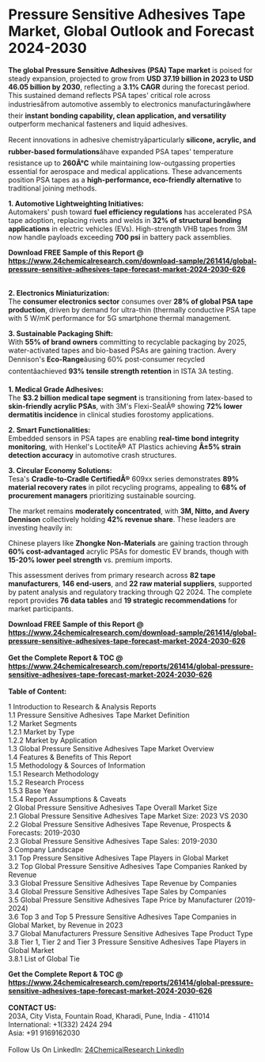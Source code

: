 <h1>Pressure Sensitive Adhesives Tape Market, Global Outlook and Forecast 2024-2030</h1><p><strong>The global Pressure Sensitive Adhesives (PSA) Tape market</strong> is poised for steady expansion, projected to grow from <strong>USD 37.19 billion in 2023 to USD 46.05 billion by 2030</strong>, reflecting a <strong>3.1% CAGR</strong> during the forecast period. This sustained demand reflects PSA tapes' critical role across industriesâfrom automotive assembly to electronics manufacturingâwhere their <strong>instant bonding capability, clean application, and versatility</strong> outperform mechanical fasteners and liquid adhesives.</p><p>Recent innovations in adhesive chemistryâparticularly <strong>silicone, acrylic, and rubber-based formulations</strong>âhave expanded PSA tapes' temperature resistance up to <strong>260Â°C</strong> while maintaining low-outgassing properties essential for aerospace and medical applications. These advancements position PSA tapes as a <strong>high-performance, eco-friendly alternative</strong> to traditional joining methods.</p><p><strong>1. Automotive Lightweighting Initiatives:<br></strong>Automakers' push toward <strong>fuel efficiency regulations</strong> has accelerated PSA tape adoption, replacing rivets and welds in <strong>32% of structural bonding applications</strong> in electric vehicles (EVs). High-strength VHB tapes from 3M now handle payloads exceeding <strong>700 psi</strong> in battery pack assemblies.</p><div><b>Download FREE Sample of this Report @ 
            <a href="https://www.24chemicalresearch.com/download-sample/261414/global-pressure-sensitive-adhesives-tape-forecast-market-2024-2030-626">
            https://www.24chemicalresearch.com/download-sample/261414/global-pressure-sensitive-adhesives-tape-forecast-market-2024-2030-626</a></b></div><br><p><strong>2. Electronics Miniaturization:<br></strong>The <strong>consumer electronics sector</strong> consumes over <strong>28% of global PSA tape production</strong>, driven by demand for ultra-thin (thermally conductive PSA tape with 5 W/mK performance for 5G smartphone thermal management.</p><p><strong>3. Sustainable Packaging Shift:<br></strong>With <strong>55% of brand owners</strong> committing to recyclable packaging by 2025, water-activated tapes and bio-based PSAs are gaining traction. Avery Dennison's <strong>Eco-Range</strong>âusing 60% post-consumer recycled contentâachieved <strong>93% tensile strength retention</strong> in ISTA 3A testing.</p><p><strong>1. Medical Grade Adhesives:<br></strong>The <strong>$3.2 billion medical tape segment</strong> is transitioning from latex-based to <strong>skin-friendly acrylic PSAs</strong>, with 3M's Flexi-SealÂ® showing <strong>72% lower dermatitis incidence</strong> in clinical studies forostomy applications.</p><p><strong>2. Smart Functionalities:<br></strong>Embedded sensors in PSA tapes are enabling <strong>real-time bond integrity monitoring</strong>, with Henkel's LoctiteÂ® AT Plastics achieving <strong>Â±5% strain detection accuracy</strong> in automotive crash structures.</p><p><strong>3. Circular Economy Solutions:<br></strong>Tesa's <strong>Cradle-to-Cradle CertifiedÂ®</strong> 609xx series demonstrates <strong>89% material recovery rates</strong> in pilot recycling programs, appealing to <strong>68% of procurement managers</strong> prioritizing sustainable sourcing.</p><p>The market remains <strong>moderately concentrated</strong>, with <strong>3M, Nitto, and Avery Dennison</strong> collectively holding <strong>42% revenue share</strong>. These leaders are investing heavily in:</p><p>Chinese players like <strong>Zhongke Non-Materials</strong> are gaining traction through <strong>60% cost-advantaged</strong> acrylic PSAs for domestic EV brands, though with <strong>15-20% lower peel strength</strong> vs. premium imports.</p><p>This assessment derives from primary research across <strong>82 tape manufacturers</strong>, <strong>146 end-users</strong>, and <strong>22 raw material suppliers</strong>, supported by patent analysis and regulatory tracking through Q2 2024. The complete report provides <strong>76 data tables</strong> and <strong>19 strategic recommendations</strong> for market participants.</p><div><b>Download FREE Sample of this Report @ 
            <a href="https://www.24chemicalresearch.com/download-sample/261414/global-pressure-sensitive-adhesives-tape-forecast-market-2024-2030-626">
            https://www.24chemicalresearch.com/download-sample/261414/global-pressure-sensitive-adhesives-tape-forecast-market-2024-2030-626</a></b></div><br><div><b>Get the Complete Report & TOC @ 
            <a href="https://www.24chemicalresearch.com/reports/261414/global-pressure-sensitive-adhesives-tape-forecast-market-2024-2030-626">
            https://www.24chemicalresearch.com/reports/261414/global-pressure-sensitive-adhesives-tape-forecast-market-2024-2030-626</a></b></div><br>
            <b>Table of Content:</b><p>1 Introduction to Research & Analysis Reports<br />
    1.1 Pressure Sensitive Adhesives Tape Market Definition<br />
    1.2 Market Segments<br />
        1.2.1 Market by Type<br />
        1.2.2 Market by Application<br />
    1.3 Global Pressure Sensitive Adhesives Tape Market Overview<br />
    1.4 Features & Benefits of This Report<br />
    1.5 Methodology & Sources of Information<br />
        1.5.1 Research Methodology<br />
        1.5.2 Research Process<br />
        1.5.3 Base Year<br />
        1.5.4 Report Assumptions & Caveats<br />
2 Global Pressure Sensitive Adhesives Tape Overall Market Size<br />
    2.1 Global Pressure Sensitive Adhesives Tape Market Size: 2023 VS 2030<br />
    2.2 Global Pressure Sensitive Adhesives Tape Revenue, Prospects & Forecasts: 2019-2030<br />
    2.3 Global Pressure Sensitive Adhesives Tape Sales: 2019-2030<br />
3 Company Landscape<br />
    3.1 Top Pressure Sensitive Adhesives Tape Players in Global Market<br />
    3.2 Top Global Pressure Sensitive Adhesives Tape Companies Ranked by Revenue<br />
    3.3 Global Pressure Sensitive Adhesives Tape Revenue by Companies<br />
    3.4 Global Pressure Sensitive Adhesives Tape Sales by Companies<br />
    3.5 Global Pressure Sensitive Adhesives Tape Price by Manufacturer (2019-2024)<br />
    3.6 Top 3 and Top 5 Pressure Sensitive Adhesives Tape Companies in Global Market, by Revenue in 2023<br />
    3.7 Global Manufacturers Pressure Sensitive Adhesives Tape Product Type<br />
    3.8 Tier 1, Tier 2 and Tier 3 Pressure Sensitive Adhesives Tape Players in Global Market<br />
        3.8.1 List of Global Tie</p><div><b>Get the Complete Report & TOC @ 
            <a href="https://www.24chemicalresearch.com/reports/261414/global-pressure-sensitive-adhesives-tape-forecast-market-2024-2030-626">
            https://www.24chemicalresearch.com/reports/261414/global-pressure-sensitive-adhesives-tape-forecast-market-2024-2030-626</a></b></div><br><b>CONTACT US:</b><br>
            203A, City Vista, Fountain Road, Kharadi, Pune, India - 411014<br>
            International: +1(332) 2424 294<br>
            Asia: +91 9169162030 <br><br>
            Follow Us On LinkedIn: <a href="https://www.linkedin.com/company/24chemicalresearch/">24ChemicalResearch LinkedIn</a>